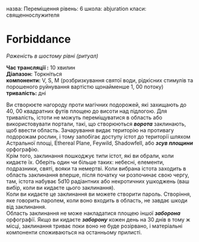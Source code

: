 назва: Переміщення рівень: 6 школа: abjuration класи: священнослужителя

# Forbiddance
_Раженість в шостому рівні (ритуал)_

**Час трансляції :** 10 хвилин    
**Діапазон:** Торкніться    
**компоненти:** V, S, М (розбризкування святої води, рідкісних стимулів та порошеного руйнування вартістю щонайменше 1, 00 потоку)    
**тривалість:** дні

Ви створюєте нагороду проти магічних подорожей, які захищають до 40, 00 квадратних футів площею до висоти над підлогою. Для тривалість, істоти не можуть переміщуватися в область або використовувати портали, такі, що створюються **_ворота_** заклинають, щоб ввести область. Зачарування видає територію на противагу подорожам рослин, і тому запобігає доступу істот до території шляхом Астральної площі, Ethereal Plane, Feywild, Shadowfell, або **_зсув площини_** орфографію.    
Крім того, заклинання пошкоджує типи істот, які ви обрали, коли кидаєте їх. Оберіть один чи більше таких: небесні, елементи, подразники, святі, вояки та немертві. Коли вибрана істота заходить в область заклинання вперше, після початку чи розпочинає свою чергу, там, істота набуває 5d10 радіантних або некротичних ушкоджень (ваш вибір, коли ви кидаєте цього заклинання).    
Коли ви кидаєте це заклинання ви можете створити пароль. Створіння, яке говорить паролем, коли воно входить в область, не завдає шкоди від заклинання.    
Область заклинання не може накладатися площею іншої **_заборона_** орфографії. Якщо ви кидаєте **_заборону_** кожен день на 30 днів в тому ж місці, заклинання триває поки воно не буде розірвано, і матеріальні компоненти споживаються на останньому прилисті. 